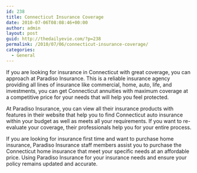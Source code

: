 ```yaml
---
id: 238
title: Connecticut Insurance Coverage
date: 2010-07-06T08:08:46+00:00
author: admin
layout: post
guid: http://thedailyevie.com/?p=238
permalink: /2010/07/06/connecticut-insurance-coverage/
categories:
  - General
---
```

If you are looking for insurance in Connecticut with great coverage, you can approach at Paradiso Insurance. This is a reliable insurance agency providing all lines of insurance like commercial, home, auto, life, and investments, you can get Connecticut annuities with maximum coverage at a competitive price for your needs that will help you feel protected.

At Paradiso Insurance, you can view all their insurance products with features in their website that help you to find Connecticut auto insurance within your budget as well as meets all your requirements. If you want to re-evaluate your coverage, their professionals help you for your entire process.

If you are looking for insurance first time and want to purchase home insurance, Paradiso Insurance staff members assist you to purchase the Connecticut home insurance that meet your specific needs at an affordable price. Using Paradiso Insurance for your insurance needs and ensure your policy remains updated and accurate.